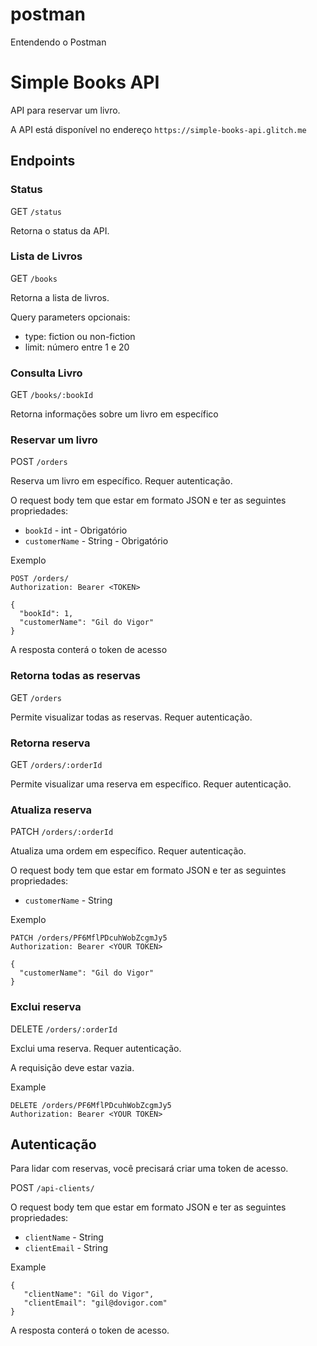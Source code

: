 # postman
Entendendo o Postman


# Simple Books API #

API para reservar um livro.

A API está disponível no endereço `https://simple-books-api.glitch.me`

## Endpoints ##

### Status ###

GET `/status`

Retorna o status da API.

### Lista de Livros ###

GET `/books`

Retorna a lista de livros.

Query parameters opcionais:

- type: fiction ou non-fiction
- limit: número entre 1 e 20


### Consulta Livro ###

GET `/books/:bookId`

Retorna informações sobre um livro em específico


### Reservar um livro ###

POST `/orders`

Reserva um livro em específico. Requer autenticação.

O request body tem que estar em formato JSON e ter as seguintes propriedades:

 - `bookId` - int - Obrigatório
 - `customerName` - String - Obrigatório

Exemplo
```
POST /orders/
Authorization: Bearer <TOKEN>

{
  "bookId": 1,
  "customerName": "Gil do Vigor"
}
```

A resposta conterá o token de acesso

### Retorna todas as reservas ###

GET `/orders`

Permite visualizar todas as reservas. Requer autenticação.

### Retorna reserva ###

GET `/orders/:orderId`

Permite visualizar uma reserva em específico. Requer autenticação.

### Atualiza reserva ###

PATCH `/orders/:orderId`

Atualiza uma ordem em específico. Requer autenticação.

O request body tem que estar em formato JSON e ter as seguintes propriedades:

 - `customerName` - String

 Exemplo
```
PATCH /orders/PF6MflPDcuhWobZcgmJy5
Authorization: Bearer <YOUR TOKEN>

{
  "customerName": "Gil do Vigor"
}
```

### Exclui reserva ###

DELETE `/orders/:orderId`

Exclui uma reserva. Requer autenticação.

A requisição deve estar vazia.

 Example
```
DELETE /orders/PF6MflPDcuhWobZcgmJy5
Authorization: Bearer <YOUR TOKEN>
```

## Autenticação ##

Para lidar com reservas, você precisará criar uma token de acesso.

POST `/api-clients/`

O request body tem que estar em formato JSON e ter as seguintes propriedades:

 - `clientName` - String
 - `clientEmail` - String

 Example

 ```
 {
    "clientName": "Gil do Vigor",
    "clientEmail": "gil@dovigor.com"
}
 ```

A resposta conterá o token de acesso.
